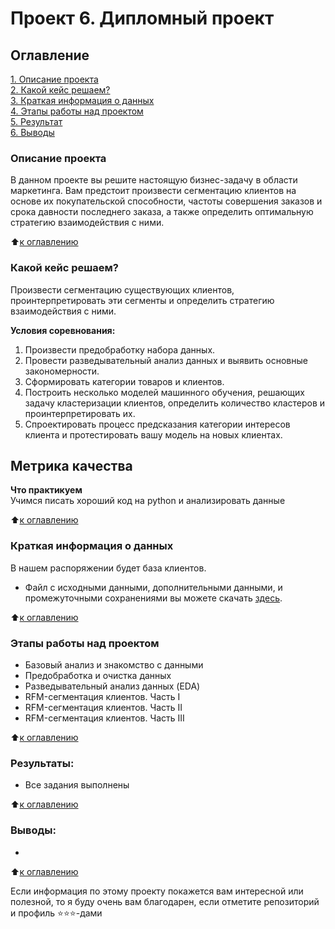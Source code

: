 # Проект 6. Дипломный проект

## Оглавление  
[1. Описание проекта](/project_6/README.md#Описание-проекта)  
[2. Какой кейс решаем?](/project_6/README.md#Какой-кейс-решаем)  
[3. Краткая информация о данных](/project_6/README.md#Краткая-информация-о-данных)  
[4. Этапы работы над проектом](/project_6/README.md#Этапы-работы-над-проектом)  
[5. Результат](/project_6/README.md.md#Результат)    
[6. Выводы](/project_6/README.md.md#Выводы) 

### Описание проекта    
В данном проекте вы решите настоящую бизнес-задачу в области маркетинга. Вам предстоит произвести сегментацию клиентов на основе их покупательской способности, частоты совершения заказов и срока давности последнего заказа, а также определить оптимальную стратегию взаимодействия с ними.

:arrow_up:[к оглавлению](/project_6/README.md#Оглавление)


### Какой кейс решаем?    
Произвести сегментацию существующих клиентов, проинтерпретировать эти сегменты и определить стратегию взаимодействия с ними.

**Условия соревнования:**  
1. Произвести предобработку набора данных.
2. Провести разведывательный анализ данных и выявить основные закономерности.
3. Сформировать категории товаров и клиентов.
4. Построить несколько моделей машинного обучения, решающих задачу кластеризации клиентов, определить количество кластеров и проинтерпретировать их.
5. Спроектировать процесс предсказания категории интересов клиента и протестировать вашу модель на новых клиентах.

**Метрика качества**     
-

**Что практикуем**     
Учимся писать хороший код на python и анализировать данные

:arrow_up:[к оглавлению](/project_6/README.md#Оглавление)

### Краткая информация о данных
В нашем распоряжении будет база клиентов.

- Файл с исходными данными, дополнительными данными, и промежуточными сохранениями вы можете скачать [здесь](https://lms-cdn.skillfactory.ru/assets/courseware/v1/4a3adc0caa7015a5101e727189a8e8c5/asset-v1:SkillFactory+DST-3.0+28FEB2021+type@asset+block/Project-6._%D0%9D%D0%BE%D1%83%D1%82%D0%B1%D1%83%D0%BA-%D1%88%D0%B0%D0%B1%D0%BB%D0%BE%D0%BD.ipynb).

:arrow_up:[к оглавлению](/project_6/README.md#Оглавление)

### Этапы работы над проектом  
- Базовый анализ и знакомство с данными
- Предобработка и очистка данных
- Разведывательный анализ данных (EDA)
- RFM-сегментация клиентов. Часть I
- RFM-сегментация клиентов. Часть II
- RFM-сегментация клиентов. Часть III

:arrow_up:[к оглавлению](/project_6/README.md#Оглавление)


### Результаты:  
- Все задания выполнены

:arrow_up:[к оглавлению](/project_6/README.md#Оглавление)


### Выводы:  
- 

:arrow_up:[к оглавлению](/project_6/README.md#Оглавление)


Если информация по этому проекту покажется вам интересной или полезной, то я буду очень вам благодарен, если отметите репозиторий и профиль ⭐️⭐️⭐️-дами
